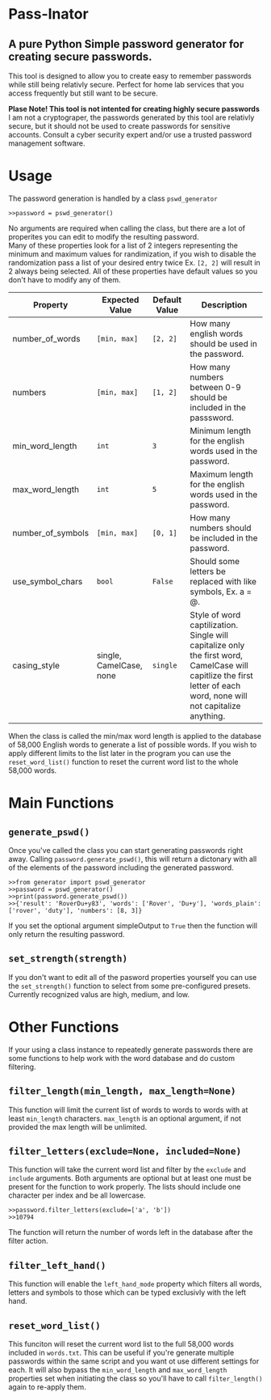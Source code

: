 # Pass-Inator
## A pure Python Simple password generator for creating secure passwords.
This tool is designed to allow you to create easy to remember passwords while still being relativly secure. Perfect for home lab services that you access frequently but still want to be secure.

**Plase Note! This tool is not intented for creating highly secure passwords**</br>
I am not a cryptograper, the passwords generated by this tool are relativly secure, but it should not be used to create passwords for sensitive accounts. Consult a cyber security expert and/or use a trusted password management software.

# Usage
The password generation is handled by a class `pswd_generator` </br>
```
>>password = pswd_generator()
```
No arguments are required when calling the class, but there are a lot of properites you can edit to modify the resulting password. </br>
Many of these properties look for a list of 2 integers representing the minimum and maximum values for randimization, if you wish to disable the randomization pass a list of your desired entry twice Ex. ` [2, 2] ` will result in 2 always being selected. All of these properties have default values so you don't have to modify any of them.

| Property | Expected Value | Default Value | Description |
| -------- | -------------- | ------------- | ----------- |
| number_of_words | ` [min, max] ` | ` [2, 2] ` | How many english words should be used in the password. |
| numbers | ` [min, max] ` | ` [1, 2] ` | How many numbers between 0-9 should be included in the passsword. |
| min_word_length | ` int ` | ` 3 ` | Minimum length for the english words used in the password. |
| max_word_length | ` int ` | ` 5 ` | Maximum length for the english words used in the password. |
| number_of_symbols | ` [min, max] ` | ` [0, 1] ` | How many numbers should be included in the password. |
| use_symbol_chars | ` bool ` | ` False ` | Should some letters be replaced with like symbols, Ex. a = @. |
| casing_style | single, CamelCase, none | ` single ` | Style of word captilization. Single will capitalize only the first word, CamelCase will capitlize the first letter of each word, none will not capitalize anything. |


When the class is called the min/max word length is applied to the database of 58,000 English words to generate a list of possible words. If you wish to apply different limits to the list later in the program you can use the ` reset_word_list() ` function to reset the current word list to the whole 58,000 words.

# Main Functions

## `generate_pswd()`
Once you've called the class you can start generating passwords right away. Calling `password.generate_pswd()`, this will return a dictonary with all of the elements of the password including the generated password.

```
>>from generator import pswd_generator
>>password = pswd_generator()
>>print(password.generate_pswd())
>>{'result': 'RoverDu+y83', 'words': ['Rover', 'Du+y'], 'words_plain': ['rover', 'duty'], 'numbers': [8, 3]}
```

If you set the optional argument simpleOutput to ` True ` then the function will only return the resulting password.

## `set_strength(strength)`
If you don't want to edit all of the pasword properties yourself you can use the ` set_strength() ` function to select from some pre-configured presets. Currently recognized valus are high, medium, and low.

# Other Functions
If your using a class instance to repeatedly generate passwords there are some functions to help work with the word database and do custom filtering.

## `filter_length(min_length, max_length=None)`
This function will limit the current list of words to words to words with at least ` min_length ` characters. ` max_length ` is an optional argument, if not provided the max length will be unlimited.

## `filter_letters(exclude=None, included=None)`
This function will take the current word list and filter by the `exclude` and `include` arguments. Both arguments are optional but at least one must be present for the function to work properly. The lists should include one character per index and be all lowercase.
```
>>password.filter_letters(exclude=['a', 'b'])
>>10794
```
The function will return the number of words left in the database after the filter action.

## `filter_left_hand()`
This function will enable the `left_hand_mode` property which filters all words, letters and symbols to those which can be typed exclusivly with the left hand.

## `reset_word_list()`
This funciton will reset the current word list to the full 58,000 words included in ` words.txt `. This can be useful if you're generate multiple passwords within the same script and you want ot use different settings for each. It will also bypass the `min_word_length` and `max_word_length` properties set when initiating the class so you'll have to call ` filter_length() ` again to re-apply them.